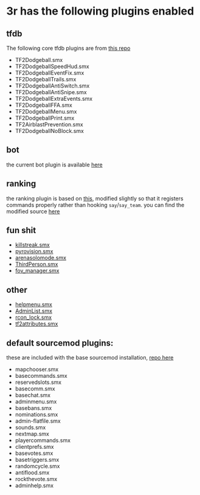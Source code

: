 # 3r has the following plugins enabled

## tfdb
The following core tfdb plugins are from [this repo](https://github.com/x07x08/TF2-Dodgeball-Modified)
- TF2Dodgeball.smx
- TF2DodgeballSpeedHud.smx
- TF2DodgeballEventFix.smx
- TF2DodgeballTrails.smx
- TF2DodgeballAntiSwitch.smx
- TF2DodgeballAntiSnipe.smx
- TF2DodgeballExtraEvents.smx
- TF2DodgeballFFA.smx
- TF2DodgeballMenu.smx
- TF2DodgeballPrint.smx
- TF2AirblastPrevention.smx
- TF2DodgeballNoBlock.smx

## bot
the current bot plugin is available [here](https://github.com/lzardy/tf2db-advancedbot/tree/master)

## ranking
the ranking plugin is based on [this](https://forums.alliedmods.net/showpost.php?p=1959185&postcount=72),
modified slightly so that it registers commands properly rather than hooking `say`/`say_team`.
you can find the modified source [here](https://github.com/MaddyUnderStars/blob/master/3r/addons/sourcemod/scripting/elotf2.sp)

## fun shit

- [killstreak.smx](https://forums.alliedmods.net/showthread.php?p=2092213)
- [pyrovision.smx](https://forums.alliedmods.net/showthread.php?t=188646)
- [arenasolomode.smx](https://forums.alliedmods.net/showthread.php?p=2287821)
- [ThirdPerson.smx](https://forums.alliedmods.net/showthread.php?p=1694178)
- [fov_manager.smx](https://forums.alliedmods.net/showthread.php?p=2736253)

## other

- [helpmenu.smx](https://forums.alliedmods.net/showthread.php?p=637467)
- [AdminList.smx](https://forums.alliedmods.net/showthread.php?p=594854)
- [rcon_lock.smx](https://forums.alliedmods.net/showthread.php?p=841590)
- [tf2attributes.smx](http://forums.alliedmods.net/showthread.php?t=210221)

## default sourcemod plugins:
these are included with the base sourcemod installation, [repo here](https://github.com/alliedmodders/sourcemod/tree/master/plugins)

- mapchooser.smx
- basecommands.smx
- reservedslots.smx
- basecomm.smx
- basechat.smx
- adminmenu.smx
- basebans.smx
- nominations.smx
- admin-flatfile.smx
- sounds.smx
- nextmap.smx
- playercommands.smx
- clientprefs.smx
- basevotes.smx
- basetriggers.smx
- randomcycle.smx
- antiflood.smx
- rockthevote.smx
- adminhelp.smx
